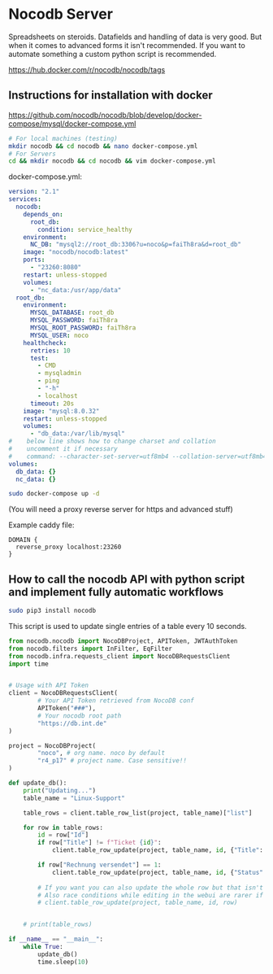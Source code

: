# Nocodb Server

Spreadsheets on steroids. Datafields and handling of data is very good. But when it comes to advanced forms it isn't recommended. If you want to automate something a custom python script is recommended.

<https://hub.docker.com/r/nocodb/nocodb/tags>

## Instructions for installation with docker

<https://github.com/nocodb/nocodb/blob/develop/docker-compose/mysql/docker-compose.yml>

```bash
# For local machines (testing)
mkdir nocodb && cd nocodb && nano docker-compose.yml
# For Servers
cd && mkdir nocodb && cd nocodb && vim docker-compose.yml
```

docker-compose.yml:

```yaml
version: "2.1"
services: 
  nocodb: 
    depends_on: 
      root_db: 
        condition: service_healthy
    environment: 
      NC_DB: "mysql2://root_db:3306?u=noco&p=faiTh8ra&d=root_db"
    image: "nocodb/nocodb:latest"
    ports: 
      - "23260:8080"
    restart: unless-stopped
    volumes: 
      - "nc_data:/usr/app/data"
  root_db: 
    environment: 
      MYSQL_DATABASE: root_db
      MYSQL_PASSWORD: faiTh8ra
      MYSQL_ROOT_PASSWORD: faiTh8ra
      MYSQL_USER: noco
    healthcheck: 
      retries: 10
      test: 
        - CMD
        - mysqladmin
        - ping
        - "-h"
        - localhost
      timeout: 20s
    image: "mysql:8.0.32"
    restart: unless-stopped
    volumes: 
      - "db_data:/var/lib/mysql"
#    below line shows how to change charset and collation
#    uncomment it if necessary
#    command: --character-set-server=utf8mb4 --collation-server=utf8mb4_unicode_ci
volumes: 
  db_data: {}
  nc_data: {}
```

```bash
sudo docker-compose up -d
```


(You will need a proxy reverse server for https and advanced stuff)

Example caddy file:
```
DOMAIN {
  reverse_proxy localhost:23260
}
```



## How to call the nocodb API with python script and implement fully automatic workflows
```bash
sudo pip3 install nocodb
```
This script is used to update single entries of a table every 10 seconds.
```python
from nocodb.nocodb import NocoDBProject, APIToken, JWTAuthToken
from nocodb.filters import InFilter, EqFilter
from nocodb.infra.requests_client import NocoDBRequestsClient
import time


# Usage with API Token
client = NocoDBRequestsClient(
        # Your API Token retrieved from NocoDB conf
        APIToken("###"),
        # Your nocodb root path
        "https://db.int.de"
)

project = NocoDBProject(
        "noco", # org name. noco by default
        "r4_p17" # project name. Case sensitive!!
)

def update_db():
    print("Updating...")
    table_name = "Linux-Support"

    table_rows = client.table_row_list(project, table_name)["list"]

    for row in table_rows:
        id = row["Id"]
        if row["Title"] != f"Ticket {id}":
            client.table_row_update(project, table_name, id, {"Title": f"Ticket {id}"})

        if row["Rechnung versendet"] == 1:
            client.table_row_update(project, table_name, id, {"Status": "Erledigt"})
        
        # If you want you can also update the whole row but that isn't recommended because of too many unrequired api calls on big datasets
        # Also race conditions while editing in the webui are rarer if you don't use the line underneath
        # client.table_row_update(project, table_name, id, row)


    # print(table_rows)

if __name__ == "__main__":
    while True:
        update_db()
        time.sleep(10)
```
